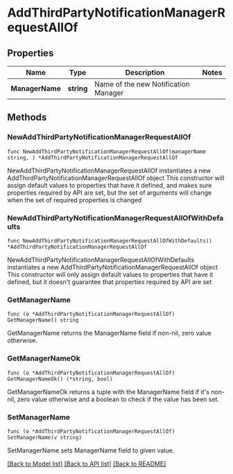 # AddThirdPartyNotificationManagerRequestAllOf

## Properties

Name | Type | Description | Notes
------------ | ------------- | ------------- | -------------
**ManagerName** | **string** | Name of the new Notification Manager | 

## Methods

### NewAddThirdPartyNotificationManagerRequestAllOf

`func NewAddThirdPartyNotificationManagerRequestAllOf(managerName string, ) *AddThirdPartyNotificationManagerRequestAllOf`

NewAddThirdPartyNotificationManagerRequestAllOf instantiates a new AddThirdPartyNotificationManagerRequestAllOf object
This constructor will assign default values to properties that have it defined,
and makes sure properties required by API are set, but the set of arguments
will change when the set of required properties is changed

### NewAddThirdPartyNotificationManagerRequestAllOfWithDefaults

`func NewAddThirdPartyNotificationManagerRequestAllOfWithDefaults() *AddThirdPartyNotificationManagerRequestAllOf`

NewAddThirdPartyNotificationManagerRequestAllOfWithDefaults instantiates a new AddThirdPartyNotificationManagerRequestAllOf object
This constructor will only assign default values to properties that have it defined,
but it doesn't guarantee that properties required by API are set

### GetManagerName

`func (o *AddThirdPartyNotificationManagerRequestAllOf) GetManagerName() string`

GetManagerName returns the ManagerName field if non-nil, zero value otherwise.

### GetManagerNameOk

`func (o *AddThirdPartyNotificationManagerRequestAllOf) GetManagerNameOk() (*string, bool)`

GetManagerNameOk returns a tuple with the ManagerName field if it's non-nil, zero value otherwise
and a boolean to check if the value has been set.

### SetManagerName

`func (o *AddThirdPartyNotificationManagerRequestAllOf) SetManagerName(v string)`

SetManagerName sets ManagerName field to given value.



[[Back to Model list]](../README.md#documentation-for-models) [[Back to API list]](../README.md#documentation-for-api-endpoints) [[Back to README]](../README.md)


